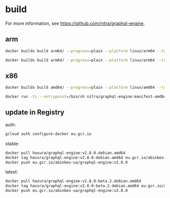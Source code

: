# build

For more information, see <https://github.com/nitra/graphql-engine>.

## arm

```bash
docker buildx build arm64/ --progress=plain --platform linux/arm64 --tag nitra/graphql-engine:manifest-arm64

docker buildx build arm64/ --progress=plain --platform linux/arm64 --tag nitra/graphql-engine:manifest-arm64 --push
```

## x86

```bash
docker buildx build amd64/ --progress=plain --platform linux/amd64 --tag nitra/graphql-engine:manifest-amd64

docker run -ti --entrypoint=/bin/sh nitra/graphql-engine:manifest-amd64
```

## update in Registry

auth:

```bash
gcloud auth configure-docker eu.gcr.io
```

stable:

```bash
docker pull hasura/graphql-engine:v2.8.0.debian.amd64
docker tag hasura/graphql-engine:v2.8.0.debian.amd64 eu.gcr.io/abinbev-ua/graphql-engine:v2.8.0
docker push eu.gcr.io/abinbev-ua/graphql-engine:v2.8.0
```

latest:

```bash
docker pull hasura/graphql-engine:v2.8.0-beta.2.debian.amd64
docker tag hasura/graphql-engine:v2.8.0-beta.2.debian.amd64 eu.gcr.io/abinbev-ua/graphql-engine:v2.8.0
docker push eu.gcr.io/abinbev-ua/graphql-engine:v2.8.0
```
